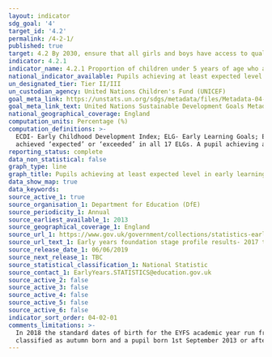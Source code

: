 ```yaml
---
layout: indicator
sdg_goal: '4'
target_id: '4.2'
permalink: /4-2-1/
published: true
target: 4.2 By 2030, ensure that all girls and boys have access to quality early childhood development, care and pre-primary education so that they are ready for primary education
indicator: 4.2.1
indicator_name: 4.2.1 Proportion of children under 5 years of age who are developmentally on track in health, learning and psychosocial well-being, by sex
national_indicator_available: Pupils achieving at least expected level in early learning goals as specified by the United Kingdom early years foundation stage profile (EYFSP)
un_designated_tier: Tier II/III
un_custodian_agency: United Nations Children's Fund (UNICEF)
goal_meta_link: https://unstats.un.org/sdgs/metadata/files/Metadata-04-02-01.pdf
goal_meta_link_text: United Nations Sustainable Development Goals Metadata (PDF 4.0 MB)
national_geographical_coverage: England
computation_units: Percentage (%)
computation_definitions: >-
  ECDI- Early Childhood Development Index; ELG- Early Learning Goals; EYFSP- Early Years Foundation Stage Profile; NCOs- National Statistical Offices; INGO- International Non-Governmental Organization. 'Achieved at least the expected level across all early learning goals (ELG)' means they
  achieved ‘expected’ or ‘exceeded’ in all 17 ELGs. A pupil achieving at least the expected level in the ELGs within the three prime areas of learning and within literacy and mathematics is classed as achieving a 'good level of development'.
reporting_status: complete
data_non_statistical: false
graph_type: line
graph_title: Pupils achieving at least expected level in early learning goals
data_show_map: true
data_keywords:  
source_active_1: true
source_organisation_1: Department for Education (DfE)
source_periodicity_1: Annual
source_earliest_available_1: 2013
source_geographical_coverage_1: England
source_url_1: https://www.gov.uk/government/collections/statistics-early-years-foundation-stage-profile
source_url_text_1: Early years foundation stage profile results- 2017 to 2018
source_release_date_1: 06/06/2019
source_next_release_1: TBC
source_statistical_classification_1: National Statistic
source_contact_1: EarlyYears.STATISTICS@education.gov.uk
source_active_2: false
source_active_3: false
source_active_4: false
source_active_5: false
source_active_6: false
indicator_sort_order: 04-02-01
comments_limitations: >-
  In 2018 the standard dates of birth for the EYFS academic year run from the 1st September 2012 to the 31st August 2013. Pupils born outside of the standard reported academic year have been classified as the lower or upper grouping e.g. a pupil born on 31st August 2012 or before will be
  classified as autumn born and a pupil born 1st September 2013 or after summer born. Data follows the UN specification for this indicator. This indicator has been identified in collaboration with topic experts.
---
```

